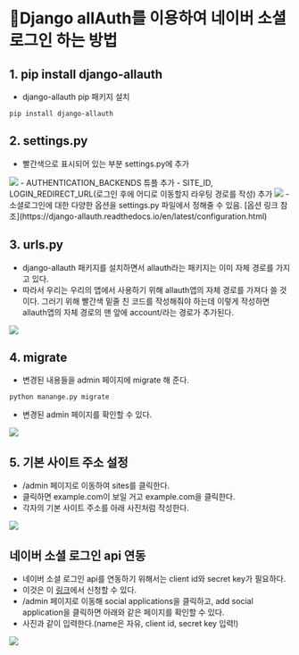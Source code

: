 # 📖Django allAuth를 이용하여 네이버 소셜로그인 하는 방법  
## 1. pip install django-allauth  
- django-allauth pip 패키지 설치  
```
pip install django-allauth
```  
## 2. settings.py  
- 빨간색으로 표시되어 있는 부분 settings.py에 추가  
<img src="https://user-images.githubusercontent.com/66666533/100823506-ab163f00-3497-11eb-80ac-b94837044e58.PNG">  
- AUTHENTICATION_BACKENDS 튜플 추가  
- SITE_ID, LOGIN_REDIRECT_URL(로그인 후에 어디로 이동할지 라우팅 경로를 작성) 추가  
<img src="https://user-images.githubusercontent.com/66666533/100823869-5d4e0680-3498-11eb-836c-821ebe98ba6b.PNG">  
- 소셜로그인에 대한 다양한 옵션을 settings.py 파일에서 정해줄 수 있음. [옵션 링크 참조](https://django-allauth.readthedocs.io/en/latest/configuration.html)  

## 3. urls.py  
- django-allauth 패키지를 설치하면서 allauth라는 패키지는 이미 자체 경로를 가지고 있다.  
- 따라서 우리는 우리의 앱에서 사용하기 위해 allauth앱의 자체 경로를 가져다 쓸 것이다. 그러기 위해 빨간색 밑줄 친 코드를 작성해줘야 하는데 이렇게 작성하면 allauth앱의 자체 경로의 맨 앞에 account/라는 경로가 추가된다.   
<img src="https://user-images.githubusercontent.com/66666533/100825883-6c36b800-349c-11eb-92b5-dfc63fdaf89c.PNG">  

## 4. migrate  
- 변경된 내용들을 admin 페이지에 migrate 해 준다.
```
python manange.py migrate
```    
- 변경된 admin 페이지를 확인할 수 있다.
<img src="https://user-images.githubusercontent.com/66666533/100826208-29291480-349d-11eb-9c02-da5ef6ab241a.PNG">

## 5. 기본 사이트 주소 설정  
- /admin 페이지로 이동하여 sites를 클릭한다.
- 클릭하면 example.com이 보일 거고 example.com을 클릭한다.  
- 각자의 기본 사이트 주소를 아래 사진처럼 작성한다.  
<img src="https://user-images.githubusercontent.com/66666533/100826788-7c4f9700-349e-11eb-8e04-428e4c8b40ad.PNG">  

## 네이버 소셜 로그인 api 연동  
- 네이버 소셜 로그인 api를 연동하기 위해서는 client id와 secret key가 필요하다.  
- 이것은 이 [링크](https://developers.naver.com/products/login/api/)에서 신청할 수 있다.  
- /admin 페이지로 이동해 social applications을 클릭하고, add social application을 클릭하면 아래와 같은 페이지를 확인할 수 있다.  
- 사진과 같이 입력한다.(name은 자유, client id, secret key 입력!)  
<img src="https://user-images.githubusercontent.com/66666533/100827108-4eb71d80-349f-11eb-9e5a-b07abd2bb40d.PNG">  

